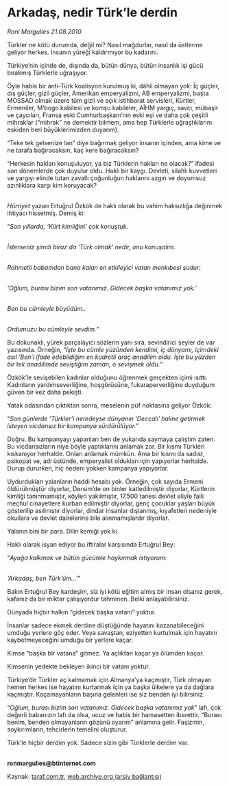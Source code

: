 # Arkadaş, nedir Türk’le derdin

*Roni Margulies 21.08.2010*

<div class="yazi"><p>Türkler ne kötü durumda, değil mi? Nasıl mağdurlar, nasıl da üstlerine geliyor herkes. İnsanın yüreği kaldırmıyor bu kadarını.</p>
<p>Türkiye’nin içinde de, dışında da, bütün dünya, bütün insanlık işi gücü bırakmış Türklerle uğraşıyor.</p>
<p>Öyle habis bir anti-Türk koalisyon kurulmuş ki, dâhil olmayan yok: İç güçler, dış güçler, gizil güçler, Amerikan emperyalizmi, AB emperyalizmi, başta MOSSAD olmak üzere tüm gizli ve açık istihbarat servisleri, Kürtler, Ermeniler, M’bogo kabilesi ve komşu kabileler, AİHM yargıç, savcı, mübaşir ve çaycıları, Fransa eski Cumhurbaşkanı’nın eski eşi ve daha çok çeşitli mihraklar (“mihrak” ne demektir bilmem, ama hep Türklerle uğraştıklarını eskiden beri büyüklerimizden duyarım).</p>
<p>“Teke tek gelsenize lan” diye bağırmak geliyor insanın içinden, ama kime ve ne tarafa bağıracaksın, kaç kere bağıracaksın?</p>
<p>“Herkesin hakları konuşuluyor, ya biz Türklerin hakları ne olacak?” ifadesi son dönemlerde çok duyulur oldu. Haklı bir kaygı. Devleti, silahlı kuvvetleri ve yargıyı elinde tutan zavallı çoğunluğun haklarını azgın ve doyumsuz azınlıklara karşı kim koruyacak?</p>
<p><i><br/>Hürriyet</i> yazarı Ertuğrul Özkök de haklı olarak bu vahim haksızlığa değinmek ihtiyacı hissetmiş. Demiş ki:</p>
<p>“<i>Son yıllarda, ‘Kürt kimliğini’ çok konuştuk.</i></p>
<p><i><br/>İsterseniz şimdi biraz da ‘Türk olmak’ nedir, onu konuşalım.</i><i></i></p>
<p><i><br/>Rahmetli babamdan bana kalan en etkileyici vatan menkıbesi şudur:</i></p>
<p><i><br/>‘Oğlum, burası bizim son vatanımız. Gidecek başka vatanımız yok.’</i></p>
<p><i><br/>Ben bu cümleyle büyüdüm..</i></p>
<p><i><br/>Ordumuzu bu cümleyle sevdim.</i>”</p>
<p>Bu dokunaklı, yürek parçalayıcı sözlerin yanı sıra, sevindirici şeyler de var yazısında. Örneğin, “<i>İşte bu cümle yüzünden kendimi, iç dünyamı, içimdeki asıl<b> </b>‘Ben’i ifade edebildiğim en kudretli araç anadilim oldu. İşte bu yüzden bir tek anadilimde seviştiğim zaman, o sevişmek oldu.</i>”</p>
<p>Özkök’le sevişebilen kadınlar olduğunu öğrenmek gerçekten içimi ısıttı. Kadınların yardımseverliğine, hoşgörüsüne, fukaraperverliğine duyduğum güven bir kez daha pekişti.</p>
<p>Yatak odasından çıktıktan sonra, meselenin püf noktasına geliyor Özkök:</p>
<p>“<i>Son günlerde ‘Türkler’i neredeyse dünyanın ‘Deccalı’<b> </b>haline getirmek isteyen vicdansız bir kampanya sürdürülüyor.</i>”</p>
<p>Doğru. Bu kampanyayı yapanları ben de yukarıda saymaya çalıştım zaten. Bu vicdansızların niye böyle yaptıklarını anlamak zor. Bir kısmı Türkleri kıskanıyor herhalde. Onları anlamak mümkün. Ama bir kısmı da sadist, psikopat ve, adı üstünde, emperyalist oldukları için yapıyorlar herhalde. Durup dururken, hiç nedeni yokken kampanya yapıyorlar.</p>
<p>Uydurdukları yalanların haddi hesabı yok. Örneğin, çok sayıda Ermeni öldürülmüştür diyorlar, Dersim’de on binler katledilmiştir diyorlar, Kürtlerin kimliği tanınmamıştır, köyleri yakılmıştır, 17.500 tanesi devlet eliyle faili meçhul cinayetlere kurban edilmiştir diyorlar, genç çocuklar yaşları büyük gösterilip asılmıştır diyorlar, dindar insanlar dışlanmış, kıyafetleri nedeniyle okullara ve devlet dairelerine bile alınmamışlardır diyorlar.</p>
<p>Yalanın bini bir para. Dilin kemiği yok ki.</p>
<p>Haklı olarak isyan ediyor bu iftiralar karşısında Ertuğrul Bey:</p>
<p>“<i>Ayağa kalkmak ve bütün gücümle haykırmak istiyorum:</i></p>
<p><i><br/>‘Arkadaş, ben Türk’üm...’</i>”<i></i></p>
<p>Bakın Ertuğrul Bey kardeşim, siz iyi kötü eğitim almış bir insan olsanız gerek, kafanız da bir miktar çalışıyordur tahminen. Belki anlayabilirsiniz.</p>
<p>Dünyada hiçbir halkın “gidecek başka vatanı” yoktur.</p>
<p>İnsanlar sadece ekmek derdine düştüğünde hayatını kazanabileceğini umduğu yerlere göç eder. Veya savaştan, eziyetten kurtulmak için hayatını kaybetmeyeceğini umduğu bir yerlere kaçar.</p>
<p>Kimse “başka bir vatana” gitmez. Ya açlıktan kaçar ya ölümden kaçar.</p>
<p>Kimsenin yedekte bekleyen ikinci bir vatanı yoktur.</p>
<p>Türkiye’de Türkler aç kalmamak için Almanya’ya kaçmıştır, Türk olmayan hemen herkes ise hayatını kurtarmak için ya başka ülkelere ya da dağlara kaçmıştır. Kaçamayanların başına gelenleri ise siz benden iyi bilirsiniz.</p>
<p>“<i>Oğlum, burası bizim son vatanımız. Gidecek başka vatanımız yok</i>” lafı, çok değerli babanızın lafı da olsa, ucuz ve habis bir hamasetten ibarettir. “Burası benim, benden olmayanların gözünü oyarım” anlamına gelir. Faşizmin, soykırımların, tehcirlerin temelini oluşturur.</p>
<p>Türk’le hiçbir derdim yok. Sadece sizin gibi Türklerle derdim var. </p>
<p><b><br/>ronmargulies@btinternet.com</b> </p></div>

Kaynak: [taraf.com.tr](http://www.taraf.com.tr:80/roni-margulies/makale-arkadas-nedir-turk-le-derdin.htm), [web.archive.org (arşiv bağlantısı)](http://web.archive.org/web/20100824095844/http://www.taraf.com.tr:80/roni-margulies/makale-arkadas-nedir-turk-le-derdin.htm)
